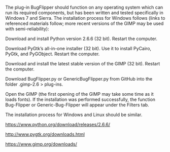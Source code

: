 The plug-in BugFlipper should function on any operating system which can run its required components, but has been written and tested specifically in Windows 7 and Sierra. The installation process for Windows follows (links to referenced materials follow; more recent versions of the GIMP may be used with semi-reliability):

Download and install Python version 2.6.6 (32 bit). Restart the computer.

Download PyGtk’s all-in-one installer (32 bit). Use it to install PyCairo, PyGtk, and PyGObject. Restart the computer.

Download and install the latest stable version of the GIMP (32 bit). Restart the computer.

Download BugFlipper.py or GenericBugFlipper.py from GitHub into the folder .gimp-2.6 > plug-ins. 

Open the GIMP (the first opening of the GIMP may take some time as it loads fonts). If the installation was performed successfully, the function Bug-Flipper or Generic-Bug-Flipper will appear under the Filters tab.

The installation process for Windows and Linux should be similar.

https://www.python.org/download/releases/2.6.6/

http://www.pygtk.org/downloads.html

https://www.gimp.org/downloads/
